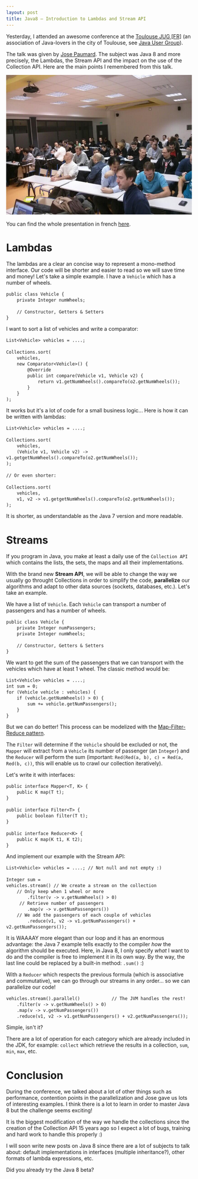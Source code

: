 ```yaml
---
layout: post
title: Java8 – Introduction to Lambdas and Stream API
---
```


Yesterday, I attended an awesome conference at the [Toulouse JUG [FR]](http://toulousejug.org/) (an association of Java-lovers in the city of Toulouse, see [Java User Group](https://www.java.net/jugs/java-user-groups)).

The talk was given by [Jose Paumard](http://twitter.com/josepaumard). The subject was Java 8 and more precisely, the Lambdas, the Stream API and the impact on the use of the Collection API. Here are the main points I remembered from this talk.

<!--more-->

![Toulouse JUG](/assets/blog/20140116/java8-takeout-from-toulousejug-photo.jpg)

You can find the whole presentation in french [here](http://fr.slideshare.net/jpaumard/jdk-8-lambdas-streams-collectos-bretagne-tour).

# Lambdas

The lambdas are a clear an concise way to represent a mono-method interface. Our code will be shorter and easier to read so we will save time and money! Let's take a simple example. I have a `Vehicle` which has a number of wheels.

	public class Vehicle {
		private Integer numWheels;

		// Constructor, Getters & Setters
	}

I want to sort a list of vehicles and write a comparator:

	List<Vehicle> vehicles = ....;

	Collections.sort(
		vehicles,
		new Comparator<Vehicle>() {
			@Override
			public int compare(Vehicle v1, Vehicle v2) {
				return v1.getNumWheels().compareTo(o2.getNumWheels());
			}
		}
	);

It works but it's a lot of code for a small business logic... Here is how it can be written with lambdas:

	List<Vehicle> vehicles = ....;

	Collections.sort(
		vehicles,
		(Vehicle v1, Vehicle v2) -> v1.getgetNumWheels().compareTo(o2.getNumWheels());
	);

	// Or even shorter:

	Collections.sort(
		vehicles,
		v1, v2 -> v1.getgetNumWheels().compareTo(o2.getNumWheels());
	);

It is shorter, as understandable as the Java 7 version and more readable.

# Streams

If you program in Java, you make at least a daily use of the `Collection API` which contains the lists, the sets, the maps and all their implementations.

With the brand new **Stream API**, we will be able to change the way we usually go throught Collections in order to simplify the code, **parallelize** our algorithms and adapt to other data sources (sockets, databases, etc.). Let's take an example.

We have a list of `Vehicle`. Each `Vehicle` can transport a number of passengers and has a number of wheels.

	public class Vehicle {
		private Integer numPassengers;
		private Integer numWheels;

		// Constructor, Getters & Setters
	}

We want to get the sum of the passengers that we can transport with the vehicles which have at least 1 wheel. The classic method would be:

	List<Vehicle> vehicles = ....;
	int sum = 0;
	for (Vehicle vehicle : vehicles) {
		if (vehicle.getNumWheels() > 0) {
			sum += vehicle.getNumPassengers();
		}
	}

But we can do better! This process can be modelized with the [Map-Filter-Reduce pattern](http://en.wikipedia.org/wiki/MapReduce).

The `Filter` will determine if the `Vehicle` should be excluded or not, the `Mapper` will extract from a `Vehicle` its number of passenger (an `Integer`) and the `Reducer` will perform the sum (important: `Red(Red(a, b), c) = Red(a, Red(b, c))`, this will enable us to crawl our collection iteratively).

Let's write it with interfaces:

	public interface Mapper<T, K> {
		public K map(T t);
	}

	public interface Filter<T> {
		public boolean filter(T t);
	}

	public interface Reducer<K> {
		public K map(K t1, K t2);
	}

And implement our example with the Stream API:

	List<Vehicle> vehicles = ....; // Not null and not empty :)

	Integer sum =
	vehicles.stream() // We create a stream on the collection
		// Only keep when 1 wheel or more
			.filter(v -> v.getNumWheels() > 0)
		 // Retrieve number of passengers
			.map(v -> v.getNumPassengers())
		// We add the passengers of each couple of vehicles
			.reduce(v1, v2 -> v1.getNumPassengers() + v2.getNumPassengers());

It is WAAAAY more elegant than our loop and it has an enormous advantage: the Java 7 example tells exactly to the compiler *how* the algorithm should be executed. Here, in Java 8, I only specify *what* I want to do and the compiler is free to implement it in its own way. By the way, the last line could be replaced by a built-in method: `.sum()` :)

With a `Reducer` which respects the previous formula (which is associative and commutative), we can go through our streams in any order... so we can parallelize our code!

	vehicles.stream().parallel() 			// The JVM handles the rest!
		.filter(v -> v.getNumWheels() > 0)
		.map(v -> v.getNumPassengers())
		.reduce(v1, v2 -> v1.getNumPassengers() + v2.getNumPassengers());

Simple, isn't it?

There are a lot of operation for each category which are already included in the JDK, for example: `collect` which retrieve the results in a collection, `sum`, `min`, `max`, etc.

# Conclusion

During the conference, we talked about a lot of other things such as performance, contention points in the parallelization and Jose gave us lots of interesting examples. I think there is a lot to learn in order to master Java 8 but the challenge seems exciting!

It is the biggest modification of the way we handle the collections since the creation of the Collection API 15 years ago so I expect a lot of bugs, training and hard work to handle this properly :)

I will soon write new posts on Java 8 since there are a lot of subjects to talk about: default implementations in interfaces (multiple inheritance?), other formats of lambda expressions, etc.

Did you already try the Java 8 beta?

